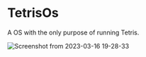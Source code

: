 # TetrisOs
A OS with the only purpose of running Tetris.

![Screenshot from 2023-03-16 19-28-33](https://user-images.githubusercontent.com/92385839/225738908-824c5a32-b295-4ba9-b144-43771c964cda.png)
